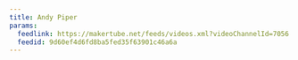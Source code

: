 ```yaml
---
title: Andy Piper
params:
  feedlink: https://makertube.net/feeds/videos.xml?videoChannelId=7056
  feedid: 9d60ef4d6fd8ba5fed35f63901c46a6a
---
```

